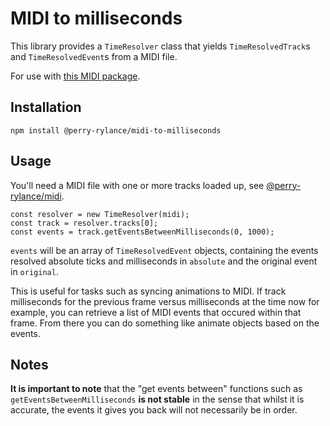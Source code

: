 # MIDI to milliseconds
This library provides a `TimeResolver` class that yields `TimeResolvedTrack`s and `TimeResolvedEvent`s from a MIDI file.

For use with [this MIDI package](https://github.com/perryrylance/midi).

## Installation
`npm install @perry-rylance/midi-to-milliseconds`

## Usage
You'll need a MIDI file with one or more tracks loaded up, see [@perry-rylance/midi](https://www.npmjs.com/package/@perry-rylance/midi).

```
const resolver = new TimeResolver(midi);
const track = resolver.tracks[0];
const events = track.getEventsBetweenMilliseconds(0, 1000);
```

`events` will be an array of `TimeResolvedEvent` objects, containing the events resolved absolute ticks and milliseconds in `absolute` and the original event in `original`.

This is useful for tasks such as syncing animations to MIDI. If track milliseconds for the previous frame versus milliseconds at the time now for example, you can retrieve a list of MIDI events that occured within that frame. From there you can do something like animate objects based on the events.

## Notes
__It is important to note__ that the "get events between" functions such as `getEventsBetweenMilliseconds` __is not stable__ in the sense that whilst it is accurate, the events it gives you back will not necessarily be in order.